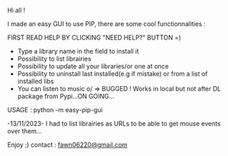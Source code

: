 Hi all !

I made an easy GUI to use PIP, there are some cool functionnalities :

FIRST READ HELP BY CLICKING "NEED HELP?" BUTTON =)

- Type a library name in the field to install it
- Possibility to list librairies
- Possibility to update all your libraries/or one at once
- Possibility to uninstall last installed(e.g if mistake) or from a list of installed libs
- You can listen to music o/ => BUGGED ! Works in local but not after DL package from Pypi...ON GOING... 

USAGE : python -m easy-pip-gui

-13/11/2023-
I had to list librairies as URLs to be able to get mouse events over them...

Enjoy ;)
contact : fawn06220@gmail.com
